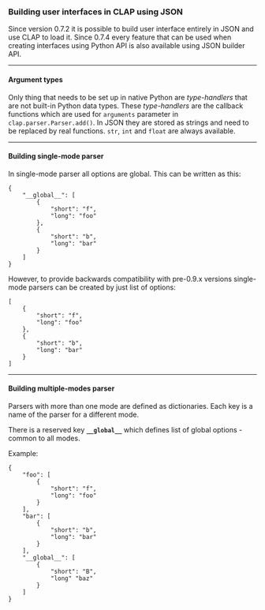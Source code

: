 ### Building user interfaces in CLAP using JSON

Since version 0.7.2 it is possible to build user interface entirely in JSON and
use CLAP to load it.
Since 0.7.4 every feature that can be used when creating interfaces using Python API is also
available using JSON builder API.


----

#### Argument types

Only thing that needs to be set up in native Python are *type-handlers* that are not built-in
Python data types.
These *type-handlers* are the callback functions which are used for `arguments`
parameter in `clap.parser.Parser.add()`. In JSON they are stored as strings and need
to be replaced by real functions. `str`, `int` and `float` are always available.


----

#### Building single-mode parser

In single-mode parser all options are global.
This can be written as this:

    {
        "__global__": [
            {
                "short": "f",
                "long": "foo"
            },
            {
                "short": "b",
                "long": "bar"
            }
        ]
    }


However, to provide backwards compatibility with pre-0.9.x versions single-mode parsers can be created
by just list of options:

    [
        {
            "short": "f",
            "long": "foo"
        },
        {
            "short": "b",
            "long": "bar"
        }
    ]


----

#### Building multiple-modes parser

Parsers with more than one mode are defined as dictionaries.
Each key is a name of the parser for a different mode.

There is a reserved key **`__global__`** which defines list of
global options - common to all modes.

Example:

    {
        "foo": [
            {
                "short": "f",
                "long": "foo"
            }
        ],
        "bar": [
            {
                "short": "b",
                "long": "bar"
            }
        ],
        "__global__": [
            {
                "short": "B",
                "long" "baz"
            }
        ]
    }
